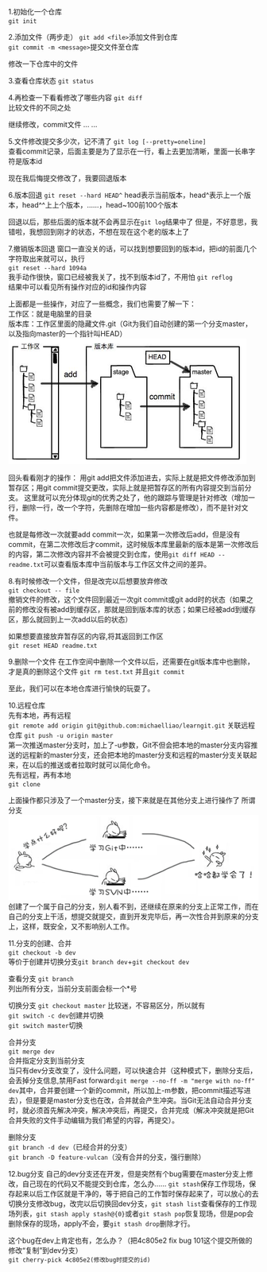 1.初始化一个仓库  
`git init`  

2.添加文件（两步走）
`git add <file>`添加文件到仓库  
`git commit -m <message>`提交文件至仓库  

修改一下仓库中的文件  

3.查看仓库状态
`git status`  

4.再检查一下看看修改了哪些内容
`git diff`  
比较文件的不同之处  

继续修改，commit文件
...
...

5.文件修改提交多少次，记不清了
`git log [--pretty=oneline]`  
查看commit记录，后面主要是为了显示在一行，看上去更加清晰，里面一长串字符是版本id  

现在我后悔提交修改了，我要回退版本

6.版本回退
`git reset --hard HEAD^`
head表示当前版本，head^表示上一个版本，head^^上上个版本，……，head~100前100个版本  

回退以后，那些后面的版本就不会再显示在`git log`结果中了
但是，不好意思，我错啦，我想回到刚才的状态，不想在现在这个老的版本上了

7.撤销版本回退
窗口一直没关的话，可以找到想要回到的版本id，把id的前面几个字符取出来就可以，执行  
`git reset --hard 1094a`  
我手动作很快，窗口已经被我关了，找不到版本id了，不用怕
`git reflog`  
结果中可以看见所有操作对应的id和操作内容  

上面都是一些操作，对应了一些概念，我们也需要了解一下：  
工作区：就是电脑里的目录  
版本库：工作区里面的隐藏文件.git（Git为我们自动创建的第一个分支master，以及指向master的一个指针叫HEAD）  
![版本库](../../../image/git/git版本库示意图.png)  

回头看看刚才的操作：
用git add把文件添加进去，实际上就是把文件修改添加到暂存区；用git commit提交更改，实际上就是把暂存区的所有内容提交到当前分支。
这里就可以充分体现git的优秀之处了，他的跟踪与管理是针对修改（增加一行，删除一行，改一个字符，先删除在增加一些内容都是修改），而不是针对文件。  

也就是每修改一次就要add commit一次，如果第一次修改后add，但是没有commit，在第二次修改后才commit，这时候版本库里最新的版本是第一次修改后的内容，第二次修改内容并不会被提交到仓库，使用`git diff HEAD -- readme.txt`可以查看版本库中当前版本与工作区文件之间的差异。

8.有时候修改一个文件，但是改完以后想要放弃修改  
`git checkout -- file`  
撤销文件的修改，这个文件回到最近一次git commit或git add时的状态（如果之前的修改没有被add到缓存区，那就是回到版本库的状态；如果已经被add到缓存区，那么就回到上一次add以后的状态）

如果想要直接放弃暂存区的内容,将其返回到工作区  
`git reset HEAD readme.txt`  

9.删除一个文件
在工作空间中删除一个文件以后，还需要在git版本库中也删除，才是真的删除这个文件
`git rm test.txt` 并且`git commit`  

至此，我们可以在本地仓库进行愉快的玩耍了。

10.远程仓库  
先有本地，再有远程   
`git remote add origin git@github.com:michaelliao/learngit.git`
关联远程仓库
`git push -u origin master`  
第一次推送master分支时，加上了-u参数，Git不但会把本地的master分支内容推送的远程新的master分支，还会把本地的master分支和远程的master分支关联起来，在以后的推送或者拉取时就可以简化命令。  
先有远程，再有本地  
`git clone`  


上面操作都只涉及了一个master分支，接下来就是在其他分支上进行操作了
所谓分支  
![分支](../../../image/git/分支理解.png)   
创建了一个属于自己的分支，别人看不到，还继续在原来的分支上正常工作，而在自己的分支上干活，想提交就提交，直到开发完毕后，再一次性合并到原来的分支上，这样，既安全，又不影响别人工作。

11.分支的创建、合并  
`git checkout -b dev`  
等价于创建并切换分支`git branch dev`+`git checkout dev`  

查看分支
`git branch`  
列出所有分支，当前分支前面会标一个*号  

切换分支
`git checkout master`
比较迷，不容易区分，所以就有  
`git switch -c dev`创建并切换  
`git switch master`切换

合并分支  
`git merge dev`  
合并指定分支到当前分支  
当只有dev分支改变了，没什么问题，可以快速合并（这种模式下，删除分支后，会丢掉分支信息,禁用Fast forward:`git merge --no-ff -m "merge with no-ff" dev`其中，合并要创建一个新的commit，所以加上-m参数，把commit描述写进去），但是要是master分支也在改，合并就会产生冲突。当Git无法自动合并分支时，就必须首先解决冲突，解决冲突后，再提交，合并完成（解决冲突就是把Git合并失败的文件手动编辑为我们希望的内容，再提交）。

删除分支  
`git branch -d dev`（已经合并的分支）  
`git branch -D feature-vulcan`（没有合并的分支，强行删除）

12.bug分支
自己的dev分支还在开发，但是突然有个bug需要在master分支上修改，自己现在的代码又不能提交到仓库，怎么办......
`git stash`保存工作现场，保存起来以后工作区就是干净的，等于把自己的工作暂时保存起来了，可以放心的去切换分支修改bug，改完以后切换回dev分支，`git stash list`查看保存的工作现场列表，`git stash apply stash@{0}`或者`git stash pop`恢复现场，但是pop会删除保存的现场，apply不会，要`git stash drop`删除才行。

这个bug在dev上肯定也有，怎么办？（把4c805e2 fix bug 101这个提交所做的修改“复制”到dev分支）  
`git cherry-pick 4c805e2(修改bug时提交的id)`





